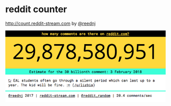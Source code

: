# reddit counter
http://count.reddit-stream.com by [@reednj](http://reednj.com)

![screenshot](screenshot.png)


